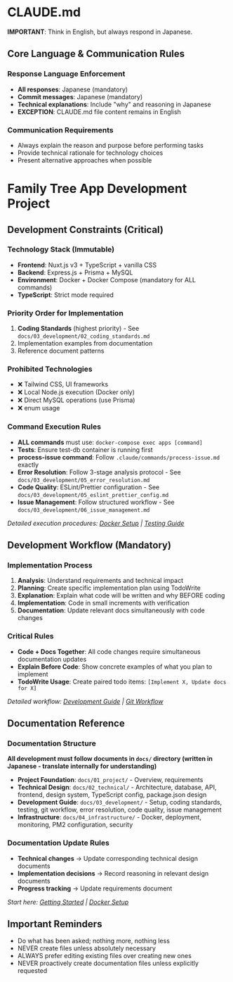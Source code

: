 # CLAUDE.md

**IMPORTANT**: Think in English, but always respond in Japanese.

## Core Language & Communication Rules

### Response Language Enforcement
- **All responses**: Japanese (mandatory)
- **Commit messages**: Japanese (mandatory)
- **Technical explanations**: Include "why" and reasoning in Japanese
- **EXCEPTION**: CLAUDE.md file content remains in English

### Communication Requirements
- Always explain the reason and purpose before performing tasks
- Provide technical rationale for technology choices
- Present alternative approaches when possible

# Family Tree App Development Project

## Development Constraints (Critical)

### Technology Stack (Immutable)
- **Frontend**: Nuxt.js v3 + TypeScript + vanilla CSS
- **Backend**: Express.js + Prisma + MySQL
- **Environment**: Docker + Docker Compose (mandatory for ALL commands)
- **TypeScript**: Strict mode required

### Priority Order for Implementation
1. **Coding Standards** (highest priority) - See `docs/03_development/02_coding_standards.md`
2. Implementation examples from documentation
3. Reference document patterns

### Prohibited Technologies
- ❌ Tailwind CSS, UI frameworks
- ❌ Local Node.js execution (Docker only)
- ❌ Direct MySQL operations (use Prisma)
- ❌ enum usage

### Command Execution Rules
- **ALL commands** must use: `docker-compose exec apps [command]`
- **Tests**: Ensure test-db container is running first
- **process-issue command**: Follow `.claude/commands/process-issue.md` exactly
- **Error Resolution**: Follow 3-stage analysis protocol - See `docs/03_development/05_error_resolution.md`
- **Code Quality**: ESLint/Prettier configuration - See `docs/03_development/05_eslint_prettier_config.md`
- **Issue Management**: Follow structured workflow - See `docs/03_development/06_issue_management.md`

*Detailed execution procedures: [Docker Setup](./docs/04_infrastructure/01_docker_setup.md) | [Testing Guide](./docs/03_development/03_testing_guide.md)*

## Development Workflow (Mandatory)

### Implementation Process
1. **Analysis**: Understand requirements and technical impact
2. **Planning**: Create specific implementation plan using TodoWrite
3. **Explanation**: Explain what code will be written and why BEFORE coding
4. **Implementation**: Code in small increments with verification
5. **Documentation**: Update relevant docs simultaneously with code changes

### Critical Rules
- **Code + Docs Together**: All code changes require simultaneous documentation updates
- **Explain Before Code**: Show concrete examples of what you plan to implement
- **TodoWrite Usage**: Create paired todo items: `[Implement X, Update docs for X]`

*Detailed workflow: [Development Guide](./docs/03_development/) | [Git Workflow](./docs/03_development/04_git_workflow.md)*

## Documentation Reference

### Documentation Structure
**All development must follow documents in `docs/` directory (written in Japanese - translate internally for understanding)**

- **Project Foundation**: `docs/01_project/` - Overview, requirements
- **Technical Design**: `docs/02_technical/` - Architecture, database, API, frontend, design system, TypeScript config, package.json design
- **Development Guide**: `docs/03_development/` - Setup, coding standards, testing, git workflow, error resolution, code quality, issue management
- **Infrastructure**: `docs/04_infrastructure/` - Docker, deployment, monitoring, PM2 configuration, security

### Documentation Update Rules
- **Technical changes** → Update corresponding technical design documents
- **Implementation decisions** → Record reasoning in relevant design documents
- **Progress tracking** → Update requirements document

*Start here: [Getting Started](./docs/03_development/01_getting_started.md) | [Docker Setup](./docs/04_infrastructure/01_docker_setup.md)*

## Important Reminders

- Do what has been asked; nothing more, nothing less
- NEVER create files unless absolutely necessary
- ALWAYS prefer editing existing files over creating new ones
- NEVER proactively create documentation files unless explicitly requested
